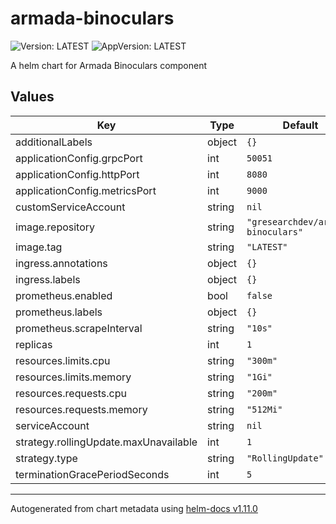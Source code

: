 # armada-binoculars

![Version: LATEST](https://img.shields.io/badge/Version-LATEST-informational?style=flat-square) ![AppVersion: LATEST](https://img.shields.io/badge/AppVersion-LATEST-informational?style=flat-square)

A helm chart for Armada Binoculars component

## Values

| Key | Type | Default | Description |
|-----|------|---------|-------------|
| additionalLabels | object | `{}` |  |
| applicationConfig.grpcPort | int | `50051` |  |
| applicationConfig.httpPort | int | `8080` |  |
| applicationConfig.metricsPort | int | `9000` |  |
| customServiceAccount | string | `nil` |  |
| image.repository | string | `"gresearchdev/armada-binoculars"` |  |
| image.tag | string | `"LATEST"` |  |
| ingress.annotations | object | `{}` |  |
| ingress.labels | object | `{}` |  |
| prometheus.enabled | bool | `false` |  |
| prometheus.labels | object | `{}` |  |
| prometheus.scrapeInterval | string | `"10s"` |  |
| replicas | int | `1` |  |
| resources.limits.cpu | string | `"300m"` |  |
| resources.limits.memory | string | `"1Gi"` |  |
| resources.requests.cpu | string | `"200m"` |  |
| resources.requests.memory | string | `"512Mi"` |  |
| serviceAccount | string | `nil` |  |
| strategy.rollingUpdate.maxUnavailable | int | `1` |  |
| strategy.type | string | `"RollingUpdate"` |  |
| terminationGracePeriodSeconds | int | `5` |  |

----------------------------------------------
Autogenerated from chart metadata using [helm-docs v1.11.0](https://github.com/norwoodj/helm-docs/releases/v1.11.0)
